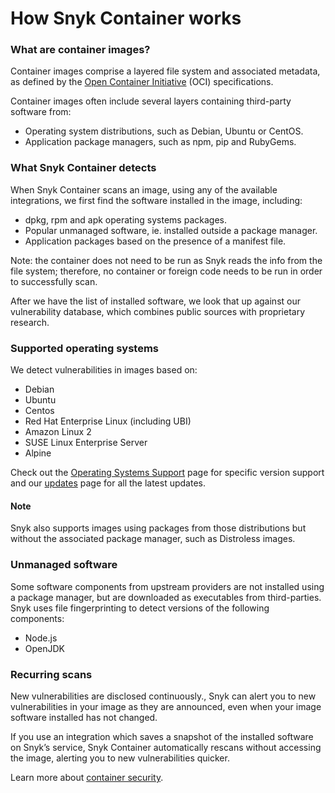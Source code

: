 # How Snyk Container works

### What are container images?

Container images comprise a layered file system and associated metadata, as defined by the [Open Container Initiative](https://opencontainers.org/) \(OCI\) specifications.

Container images often include several layers containing third-party software from:

* Operating system distributions, such as Debian, Ubuntu or CentOS.
* Application package managers, such as npm, pip and RubyGems.

### What Snyk Container detects

When Snyk Container scans an image, using any of the available integrations, we first find the software installed in the image, including:

* dpkg, rpm and apk operating systems packages.
* Popular unmanaged software, ie. installed outside a package manager.
* Application packages based on the presence of a manifest file.

Note: the container does not need to be run as Snyk reads the info from the file system; therefore, no container or foreign code needs to be run in order to successfully scan.

After we have the list of installed software, we look that up against our vulnerability database, which combines public sources with proprietary research.

### Supported operating systems

We detect vulnerabilities in images based on:

* Debian
* Ubuntu
* Centos
* Red Hat Enterprise Linux \(including UBI\)
* Amazon Linux 2
* SUSE Linux Enterprise Server
* Alpine

Check out the [Operating Systems Support](https://docs.snyk.io/snyk-container/snyk-container-security-basics/supported-operating-system-distributions) page for specific version support and our [updates](https://updates.snyk.io/) page for all the latest updates.

#### Note

Snyk also supports images using packages from those distributions but without the associated package manager, such as Distroless images.

### Unmanaged software

Some software components from upstream providers are not installed using a package manager, but are downloaded as executables from third-parties. Snyk uses file fingerprinting to detect versions of the following components:

* Node.js
* OpenJDK

### Recurring scans

New vulnerabilities are disclosed continuously., Snyk can alert you to new vulnerabilities in your image as they are announced, even when your image software installed has not changed.

If you use an integration which saves a snapshot of the installed software on Snyk’s service, Snyk Container automatically rescans without accessing the image, alerting you to new vulnerabilities quicker.

Learn more about [container security](https://snyk.io/learn/container-security/).

